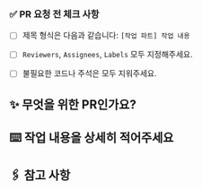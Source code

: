 ### ✅ PR 요청 전 체크 사항
- [ ] 제목 형식은 다음과 같습니다: `[작업 파트] 작업 내용`
- [ ] `Reviewers`, `Assignees`, `Labels` 모두 지정해주세요.
- [ ] 불필요한 코드나 주석은 모두 지워주세요.


## ✨ 무엇을 위한 PR인가요?



## ⌨️ 작업 내용을 상세히 적어주세요



## 🖇️ 참고 사항
